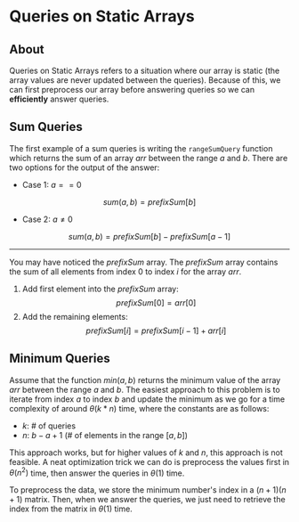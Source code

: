 # Queries on Static Arrays

## About

Queries on Static Arrays refers to a situation where our array is static (the array values are never updated between the queries). Because of this, we can first preprocess our array before answering queries so we can **efficiently** answer queries.

## Sum Queries

The first example of a sum queries is writing the `rangeSumQuery` function which returns the sum of an array $arr$ between the range $a$ and $b$. There are two options for the output of the answer:

- Case 1: $a == 0$

$$sum(a, b) = prefixSum[b]$$

- Case 2: $a \neq 0$

$$sum(a, b) = prefixSum[b] - prefixSum[a - 1]$$

---

You may have noticed the $prefixSum$ array. The $prefixSum$ array contains the sum of all elements from index $0$ to index $i$ for the array $arr$.

1. Add first element into the $prefixSum$ array:
   $$prefixSum[0] = arr[0]$$
2. Add the remaining elements:
   $$prefixSum[i] = prefixSum[i - 1] + arr[i]$$

## Minimum Queries

Assume that the function $min(a, b)$ returns the minimum value of the array $arr$ between the range $a$ and $b$. The easiest approach to this problem is to iterate from index $a$ to index $b$ and update the minimum as we go for a time complexity of around $\theta(k*n)$ time, where the constants are as follows:

- $k$: # of queries
- $n$: $b - a + 1$ (# of elements in the range $[a, b]$)

This approach works, but for higher values of $k$ and $n$, this approach is not feasible. A neat optimization trick we can do is preprocess the values first in $\theta(n^2)$ time, then answer the queries in $\theta(1)$
time.

To preprocess the data, we store the minimum number's index in a $(n + 1)(n + 1)$ matrix. Then, when we answer the queries, we just need to retrieve the index from the matrix in $\theta(1)$ time.
